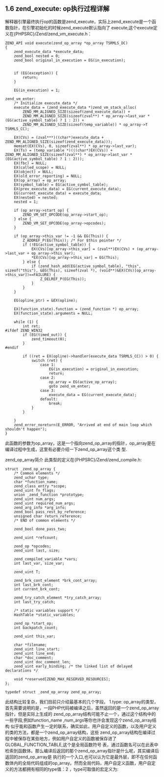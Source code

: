 1.6 zend_execute: op执行过程详解
-------------
解释器引擎最终执行op的函数是zend_execute，实际上zend_execute是一个函数指针，在引擎初始化的时候zend_execute默认指向了
execute,这个execute定义在{PHPSRC}/Zend/zend_vm_execute.h：
```
ZEND_API void execute(zend_op_array *op_array TSRMLS_DC)
{
	zend_execute_data *execute_data;
	zend_bool nested = 0;
	zend_bool original_in_execution = EG(in_execution);


	if (EG(exception)) {
		return;
	}

	EG(in_execution) = 1;

zend_vm_enter:
	/* Initialize execute_data */
	execute_data = (zend_execute_data *)zend_vm_stack_alloc(
		ZEND_MM_ALIGNED_SIZE(sizeof(zend_execute_data)) +
		ZEND_MM_ALIGNED_SIZE(sizeof(zval**) * op_array->last_var * (EG(active_symbol_table) ? 1 : 2)) +
		ZEND_MM_ALIGNED_SIZE(sizeof(temp_variable)) * op_array->T TSRMLS_CC);

	EX(CVs) = (zval***)((char*)execute_data + ZEND_MM_ALIGNED_SIZE(sizeof(zend_execute_data)));
	memset(EX(CVs), 0, sizeof(zval**) * op_array->last_var);
	EX(Ts) = (temp_variable *)(((char*)EX(CVs)) + ZEND_MM_ALIGNED_SIZE(sizeof(zval**) * op_array->last_var * (EG(active_symbol_table) ? 1 : 2)));
	EX(fbc) = NULL;
	EX(called_scope) = NULL;
	EX(object) = NULL;
	EX(old_error_reporting) = NULL;
	EX(op_array) = op_array;
	EX(symbol_table) = EG(active_symbol_table);
	EX(prev_execute_data) = EG(current_execute_data);
	EG(current_execute_data) = execute_data;
	EX(nested) = nested;
	nested = 1;

	if (op_array->start_op) {
		ZEND_VM_SET_OPCODE(op_array->start_op);
	} else {
		ZEND_VM_SET_OPCODE(op_array->opcodes);
	}

	if (op_array->this_var != -1 && EG(This)) {
 		Z_ADDREF_P(EG(This)); /* For $this pointer */
		if (!EG(active_symbol_table)) {
			EX(CVs)[op_array->this_var] = (zval**)EX(CVs) + (op_array->last_var + op_array->this_var);
			*EX(CVs)[op_array->this_var] = EG(This);
		} else {
			if (zend_hash_add(EG(active_symbol_table), "this", sizeof("this"), &EG(This), sizeof(zval *), (void**)&EX(CVs)[op_array->this_var])==FAILURE) {
				Z_DELREF_P(EG(This));
			}
		}
	}

	EG(opline_ptr) = &EX(opline);

	EX(function_state).function = (zend_function *) op_array;
	EX(function_state).arguments = NULL;
	
	while (1) {
    	int ret;
#ifdef ZEND_WIN32
		if (EG(timed_out)) {
			zend_timeout(0);
		}
#endif

		if ((ret = EX(opline)->handler(execute_data TSRMLS_CC)) > 0) {
			switch (ret) {
				case 1:
					EG(in_execution) = original_in_execution;
					return;
				case 2:
					op_array = EG(active_op_array);
					goto zend_vm_enter;
				case 3:
					execute_data = EG(current_execute_data);
				default:
					break;
			}
		}

	}
	zend_error_noreturn(E_ERROR, "Arrived at end of main loop which shouldn't happen");
}
```
此函数的参数为op_array，这是一个指向zend_op_array的指针，op_array是在编译过程中生成，这里有必要介绍一下zend_op_array这个类
型.
 
 
zend_op_array简介
此类型的定义在{PHPSRC}/Zend/zend_compile.h:
```
struct _zend_op_array {
	/* Common elements */
	zend_uchar type;
	char *function_name;		
	zend_class_entry *scope;
	zend_uint fn_flags;
	union _zend_function *prototype;
	zend_uint num_args;
	zend_uint required_num_args;
	zend_arg_info *arg_info;
	zend_bool pass_rest_by_reference;
	unsigned char return_reference;
	/* END of common elements */

	zend_bool done_pass_two;

	zend_uint *refcount;

	zend_op *opcodes;
	zend_uint last, size;

	zend_compiled_variable *vars;
	int last_var, size_var;

	zend_uint T;

	zend_brk_cont_element *brk_cont_array;
	int last_brk_cont;
	int current_brk_cont;

	zend_try_catch_element *try_catch_array;
	int last_try_catch;

	/* static variables support */
	HashTable *static_variables;

	zend_op *start_op;
	int backpatch_count;

	zend_uint this_var;

	char *filename;
	zend_uint line_start;
	zend_uint line_end;
	char *doc_comment;
	zend_uint doc_comment_len;
	zend_uint early_binding; /* the linked list of delayed declarations */

	void *reserved[ZEND_MAX_RESERVED_RESOURCES];
};

typedef struct _zend_op_array zend_op_array;
```

此结构比较复杂，我们目前只介绍最基本的几个字段。
1.type:
    op_array的类型，首先需要说明的是，一段PHP代码被编译之后，虽然返回的是一个zend_op_array指针，但是实际上生成的
    zend_op_array结构可能不止一个，通过这个结构中的一些字段,例如function_name ,num_args等你也许会发现这个zend_op_array结构
    似乎能和函数产生一定的联系，确实如此，用户自定义的函数，以及用户定义的类的方法，都是一个zend_op_array结构，这些
    zend_op_array结构在编译过程中被保存在某些地方，例如用户自定义的函数被保存进了GLOBAL_FUNCTION_TABLE,这个是全局函数符号
    表，通过函数名可以在此表中检索到函数体。那么编译后返回的那个zend_op_array指针是什么呢，其实编译后返回的zend_op_array是
    执行的一个入口,也可以认为它是最外层，即不在任何函数体内的全局代码组成的op_array。然而全局代码，用户自定义函数，用户自定
    义的方法都拥有相同的type值：2 ，type可取值的宏定义为:
